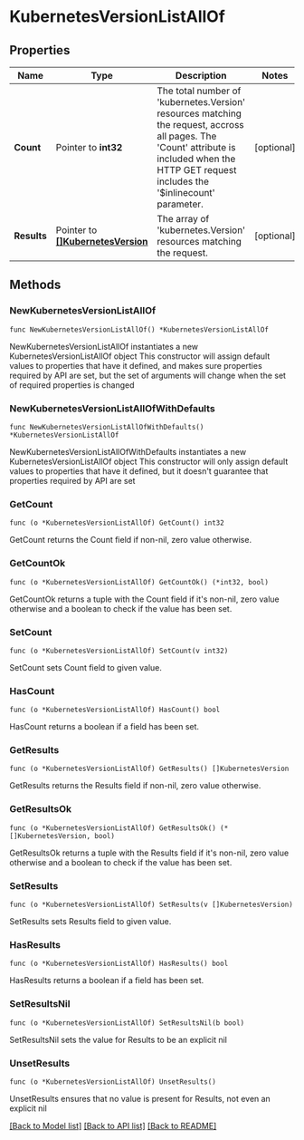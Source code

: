 # KubernetesVersionListAllOf

## Properties

Name | Type | Description | Notes
------------ | ------------- | ------------- | -------------
**Count** | Pointer to **int32** | The total number of &#39;kubernetes.Version&#39; resources matching the request, accross all pages. The &#39;Count&#39; attribute is included when the HTTP GET request includes the &#39;$inlinecount&#39; parameter. | [optional] 
**Results** | Pointer to [**[]KubernetesVersion**](kubernetes.Version.md) | The array of &#39;kubernetes.Version&#39; resources matching the request. | [optional] 

## Methods

### NewKubernetesVersionListAllOf

`func NewKubernetesVersionListAllOf() *KubernetesVersionListAllOf`

NewKubernetesVersionListAllOf instantiates a new KubernetesVersionListAllOf object
This constructor will assign default values to properties that have it defined,
and makes sure properties required by API are set, but the set of arguments
will change when the set of required properties is changed

### NewKubernetesVersionListAllOfWithDefaults

`func NewKubernetesVersionListAllOfWithDefaults() *KubernetesVersionListAllOf`

NewKubernetesVersionListAllOfWithDefaults instantiates a new KubernetesVersionListAllOf object
This constructor will only assign default values to properties that have it defined,
but it doesn't guarantee that properties required by API are set

### GetCount

`func (o *KubernetesVersionListAllOf) GetCount() int32`

GetCount returns the Count field if non-nil, zero value otherwise.

### GetCountOk

`func (o *KubernetesVersionListAllOf) GetCountOk() (*int32, bool)`

GetCountOk returns a tuple with the Count field if it's non-nil, zero value otherwise
and a boolean to check if the value has been set.

### SetCount

`func (o *KubernetesVersionListAllOf) SetCount(v int32)`

SetCount sets Count field to given value.

### HasCount

`func (o *KubernetesVersionListAllOf) HasCount() bool`

HasCount returns a boolean if a field has been set.

### GetResults

`func (o *KubernetesVersionListAllOf) GetResults() []KubernetesVersion`

GetResults returns the Results field if non-nil, zero value otherwise.

### GetResultsOk

`func (o *KubernetesVersionListAllOf) GetResultsOk() (*[]KubernetesVersion, bool)`

GetResultsOk returns a tuple with the Results field if it's non-nil, zero value otherwise
and a boolean to check if the value has been set.

### SetResults

`func (o *KubernetesVersionListAllOf) SetResults(v []KubernetesVersion)`

SetResults sets Results field to given value.

### HasResults

`func (o *KubernetesVersionListAllOf) HasResults() bool`

HasResults returns a boolean if a field has been set.

### SetResultsNil

`func (o *KubernetesVersionListAllOf) SetResultsNil(b bool)`

 SetResultsNil sets the value for Results to be an explicit nil

### UnsetResults
`func (o *KubernetesVersionListAllOf) UnsetResults()`

UnsetResults ensures that no value is present for Results, not even an explicit nil

[[Back to Model list]](../README.md#documentation-for-models) [[Back to API list]](../README.md#documentation-for-api-endpoints) [[Back to README]](../README.md)



